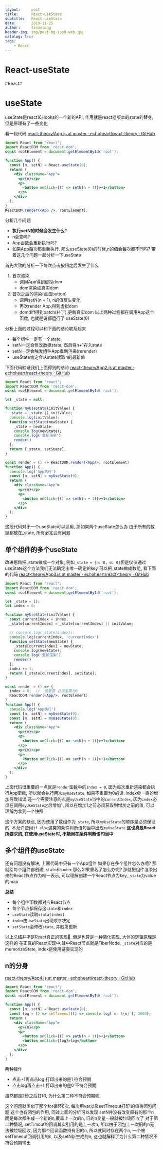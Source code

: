 ```yaml
---
layout:     post
title:      React-useState
subtitle:   React-useState
date:       2019-11-25
author:     limantang
header-img: img/post-bg-ios9-web.jpg
catalog: true
tags:
    - React
---
```


# React-useState
#React#


# useState
useState是react16Hooks的一个新的API, 作用就是react老版本的state的替身, 但是原理有了一些变化

看一段代码
[react-theory/App.js at master · echoheart/react-theory · GitHub](https://github.com/echoheart/react-theory/blob/master/src/App.js)

```jsx
import React from "react";
import ReactDOM from 'react-dom';
const rootElement = document.getElementById('root');

function App() {
  const [n, setN] = React.useState(0);
  return (
    <div className="App">
      <p>{n}</p>
      <p>
        <button onClick={() => setN(n + 1)}>+1</button>
      </p>
    </div>
  );
}
ReactDOM.render(<App />, rootElement);
```

分析几个问题
- **执行setN的时候会发生什么**?
-  n会变吗?
- App函数会重新执行吗?
- 如果App每次都重新执行, 那么useState(0)的时候,n的值会每次都不同吗?
带着这几个问题一起分析一下useState

首先大致的分析一下每次点击按钮之后发生了什么
1. 首次渲染
	- 调用App得到虚拟dom
	- dom渲染成真实dom
2. 首次之后的渲染(点击button)
	- 调用setN(n + 1), n的值反生变化
	- 再次render App,得到虚拟dom
	- domdiff得到patch(补丁),更新真实dom
以上两种过程都在调用App这个函数, 也就是说都运行了 useState(0)


分析上面的过程可以和下面的结论联系起来
- 每个组件一定有一个state
- setN一定会修改数据state, 然后将n+1存入state
- setN一定会触发组件App重新渲染(rerender)
- useState肯定会从state读取n的最新值

下面代码验证我们上面得到的结论
[react-theory/App2.js at master · echoheart/react-theory · GitHub](https://github.com/echoheart/react-theory/blob/master/src/App2.js)

```jsx
import React from "react";
import ReactDOM from 'react-dom';
const rootElement = document.getElementById('root');

let _state = null;

function myUseState(initValue) {
  _state = _state || initValue;
  console.log(initValue);
  function setState(newState) {
    _state = newState;
    console.log(newState);
    console.log('重新渲染')
    render()
  };
  return [_state, setState];
}

const render = () => ReactDOM.render(<App/>, rootElement)
function App() {
  console.log('App执行')
  const [n, setN] = myUseState(0);
  return (
    <div className="App">
      <p>{n}</p>
      <p>
        <button onClick={() => setN(n + 1)}>+1</button>
      </p>
    </div>
  );
}
```

这段代码对于一个useState可以适用, 那如果两个useState怎么办
由于所有的数据都放在_state, 所有必定会有问题
## 单个组件的多个useState
改进思路把_state做成一个对象, 例如`_state = {n: 0, m: 0}`但是仅仅通过useState这个方法我们无法确定出唯一确定的key
可以把_state做成数组, 看下面的代码
[react-theory/App3.js at master · echoheart/react-theory · GitHub](https://github.com/echoheart/react-theory/blob/master/src/App3.js)

```jsx
import React from "react";
import ReactDOM from 'react-dom';
const rootElement = document.getElementById('root');

let _state = [];
let index = 0;

function myUseState(initValue) {
  const currentIndex = index;
  _state[currentIndex] = _state[currentIndex] || initValue;

  // console.log(_state[index]);
  console.log(currentIndex, 'currentIndex')
  function setState(newState) {
    _state[currentIndex] = newState;
    console.log(newState);
    console.log('重新渲染')
    render()
  };
  index += 1;
  return [_state[currentIndex], setState];
}

const render = () => {
  index = 0;  //  很重要 必须重置为0
  ReactDOM.render(<App/>, rootElement)
}
function App() {
  console.log('App执行')
  const [n, setN] = myUseState(0);
  const [m, setM] = myUseState(0);
  return (
    <div className="App">
      <p>{n}</p>
      <p>
        <button onClick={() => setN(n + 1)}>+1</button>
      </p>
      <p>{m}</p>
      <p>
        <button onClick={() => setM(n + 1)}>+1</button>
      </p>
    </div>
  );
}
```

上面代码很重要的一点就是`render`函数中的`index = 0`, 因为每次重新渲染都会执行App函数, 所以就会执行两次`myUseState`, 如果不重置为0的话, index会一直的增加导致错误
还一个需要注意的点是`myUseState`当中的`currentIndex`, 因为`index`必须在调用`myUseState`之后增加1, 所以在增加1之前必须获取到增加之前的值, 可以理解为拿到一个快照

这个方案的缺点, 因为使用了数组作为`_state`, 所以`myUseState`的顺序是必须保证的, 不允许使用`if else`这类的条件判断语句当中出现`myUseState`
**这也真是React所要求的, 在使用useState时, 不能用在条件判断语句当中**

## 多个组件的useState
还有问题没有解决, 上面代码中只有一个App组件
 如果存在多个组件怎么办呢?
那就给每个组件都创建`_state`和`index`
那么如果重名了怎么办呢?
那就把组件渲染出来的React节点作为唯一表示, 可以理解创建一个React节点为key,`_state`为value的map


**总结**
- 每个组件函数都对应React节点
- 每个节点都保存这`state`和`index`
- `useState`读取`stata[index]`
- `index`由`useState`出现顺序决定
- `setState`会修改`state`, 并触发更新

以上总结并不是React真正的实现🤣, 但是也算是一种简化实现, 大体的逻辑原理是这样的
在正真的React实现中,其中React节点就是FiberNode, `_state`对应的是memorizeState, index是使用链表实现的

## n的分身

[react-theory/App4.js at master · echoheart/react-theory · GitHub](https://github.com/echoheart/react-theory/blob/master/src/App4.js)
```jsx
import React from "react";
import ReactDOM from 'react-dom';
const rootElement = document.getElementById('root');

function App() {
  const [n, setN] = React.useState(0);
  const log = () => setTimeout(() => console.log(`n: ${n}`), 2000);
  return (
    <div className="App">
      <p>{n}</p>
      <p>
        <button onClick={() => setN(n + 1)}>+1</button>
        <button onClick={log}>log</button>
      </p>
    </div>
  );
}
```

两种操作
- 点击+1再点击log  打印出来的是1  符合预期
- 点击log再点击+1 打印出来的是0   不符合预期

虽然都是2秒之后打印, 为什么第二种不符合预期呢

这个问题就类似于那个for循环6次, 每次用var以及setTimeout打印i的值得闭包问题
这个也有闭包的作用, 同过上面的分析可以发现
setN并没有改变原有的那个n
而是每次都生成一个新的n,覆盖上一次的n, 旧的n变量一般就被垃圾回收了
对于第二种情况, setTimout的回调其实引用的是上一次n, 所以由于闭包上一次旧的n无法被垃圾回收, 因为那个回调函数持有旧的n, 所以就同时存在两个n, 一个被setTimeout回调引用的n, 以及setN新生成的n, 这也就解释了为什么第二种情况不符合预期输出



